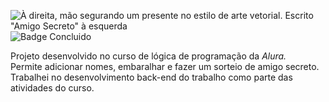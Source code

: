 ![À direita, mão segurando um presente no estilo de arte vetorial. Escrito "Amigo Secreto" à esquerda](https://github.com/user-attachments/assets/c246a18a-79a4-4dfb-b2ff-05d8b75be75e)<br>
![Badge Concluido](http://img.shields.io/static/v1?label=STATUS&message=CONCLUIDO&color=9bfab0&style=for-the-badge)

<p>
  Projeto desenvolvido no curso de lógica de programação da <i>Alura.</i><br> Permite adicionar nomes, embaralhar e fazer um sorteio de amigo secreto.<br> Trabalhei no desenvolvimento back-end do trabalho como parte das atividades do curso.
</p>
